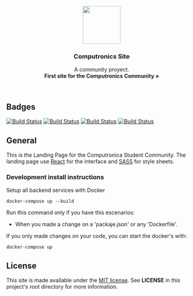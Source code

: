 <p align="center">
  <a href="#">
    <img src="http://jnyconstruction.ie/wp-content/uploads/2015/11/icon-hammer-wrench.png" width=100 height=100>
  </a>

  <h3 align="center">Computronics Site</h3>

  <p align="center">
    A community proyect.
    <br>
    <strong>First site for the Computronics Community &raquo;</strong>
  </p>
</p>
<br>

## Badges

[![Build Status](https://img.shields.io/badge/status-develop-yellow)]()
[![Build Status](https://img.shields.io/badge/node-12.13.1-green)]()
[![Build Status](https://img.shields.io/badge/React-16.9.0-green)]()
[![Build Status](https://img.shields.io/badge/Express-4.17.1-green)]()

## General

This is the Landing Page for the Computronica Student Community. The landing page use [React](https://reactjs.org/) for the interface and [SASS](https://sass-lang.com/) for style sheets.

### Development install instructions

Setup all backend services with Docker

`docker-compose up --build`

Run this command only if you have this escenarios:

- When you made a change on a 'packaje.json' or any 'Dockerfile'.

If you only made changes on your code, you can start the docker's with:

`docker-compose up`

## License 
This site is made available under the [MIT license](https://choosealicense.com/licenses/mit/). See **LICENSE** in this project's root directory for more information.
